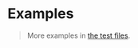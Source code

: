 # Examples

> More examples in [the test files](https://github.com/aureooms/js-persistent-stack/tree/master/test/src).
